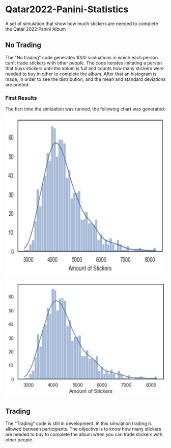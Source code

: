 # Qatar2022-Panini-Statistics
A set of simulation that show how much stickers are needed to complete the Qatar 2022 Panini Album

## No Trading

The "No trading" code generates 1000 simluations in which each person can't trade stickers with other people. The code iterates imitating a person that buys stickers until the ablum is full and counts how many stickers were needed to buy in other to complete the album. After that an histogram is made, in order to see the distribution, and the mean and standard deviations are printed.

### First Results

The fisrt time the simluation was runned, the following chart was generated:

<img src = "Plot%20First%20Run%20No%20Trading.PNG" width = 500 height = 500>

![](Plot%20First%20Run%20No%20Trading.PNG)

## Trading

The "Trading" code is still in development. In this simulation trading is allowed between participants. The objective is to know how many stickers are needed to buy to complete the album when you can trade stickers with other people.
